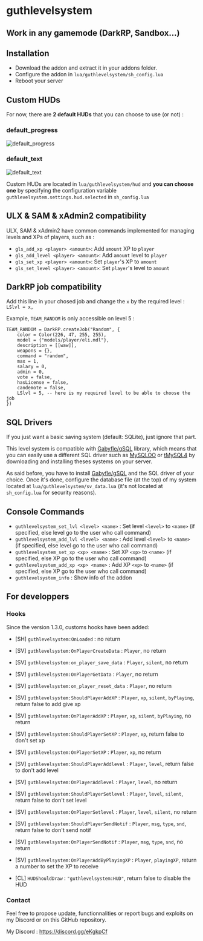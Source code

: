 # guthlevelsystem
## Work in any gamemode (DarkRP, Sandbox...)

## Installation
+ Download the addon and extract it in your addons folder.
+ Configure the addon in `lua/guthlevelsystem/sh_config.lua`
+ Reboot your server

## Custom HUDs
For now, there are **2 default HUDs** that you can choose to use (or not) :
### default_progress
![default_progress](https://media.discordapp.net/attachments/579628254814666762/961019202653790278/default_progress.jpg?width=1246&height=701)
### default_text
![default_text](https://media.discordapp.net/attachments/579628254814666762/961019202939015208/default_text.jpg?width=1246&height=701)

Custom HUDs are located in `lua/guthlevelsystem/hud` and **you can choose one** by specifying the configuration variable `guthlevelsystem.settings.hud.selected` in `sh_config.lua`

## ULX & SAM & xAdmin2 compatibility
ULX, SAM & xAdmin2 have common commands implemented for managing levels and XPs of players, such as :
+ `gls_add_xp <player> <amount>`: Add `amount` XP to `player`
+ `gls_add_level <player> <amount>`: Add `amount` level to `player`
+ `gls_set_xp <player> <amount>`: Set `player`'s XP to `amount`
+ `gls_set_level <player> <amount>`: Set `player`'s level to `amount`

## DarkRP job compatibility
Add this line in your chosed job and change the `x` by the required level : `LSlvl = x,`

Example, `TEAM_RANDOM` is only accessible on level 5 :
```
TEAM_RANDOM = DarkRP.createJob("Random", {
    color = Color(226, 47, 255, 255),
    model = {"models/player/eli.mdl"},
    description = [[waw]],
    weapons = {},
    command = "random",
    max = 1,
    salary = 0,
    admin = 0,
    vote = false,
    hasLicense = false,
    candemote = false,
    LSlvl = 5, -- here is my required level to be able to choose the job
})
```

## SQL Drivers
If you just want a basic saving system (default: SQLite), just ignore that part.

This level system is compatible with [Gabyfle/gSQL](https://github.com/Gabyfle/gSQL/releases) library, which means that you can easily use a different SQL driver such as [MySQLOO](https://github.com/FredyH/MySQLOO) or [tMySQL4](https://github.com/bkacjios/gm_tmysql4) by downloading and installing theses systems on your server.

As said before, you have to install [Gabyfle/gSQL](https://github.com/Gabyfle/gSQL/releases) and the SQL driver of your choice. Once it's done, configure the database file (at the top) of my system located at `lua/guthlevelsystem/sv_data.lua` (it's not located at `sh_config.lua` for security reasons).

## Console Commands
+ `guthlevelsystem_set_lvl <level> <name>` : Set level `<level>` to `<name>` (if specified, else level go to the user who call command)
+ `guthlevelsystem_add_lvl <level> <name>` : Add level `<level>` to `<name>` (if specified, else level go to the user who call command)
+ `guthlevelsystem_set_xp <xp> <name>` : Set XP `<xp>` to `<name>` (if specified, else XP go to the user who call command)
+ `guthlevelsystem_add_xp <xp> <name>` : Add XP `<xp>` to `<name>` (if specified, else XP go to the user who call command)
+ `guthlevelsystem_info` : Show info of the addon

## For developpers
### Hooks
Since the version 1.3.0, customs hooks have been added:
+ [SH] `guthlevelsystem:OnLoaded` : no return

+ [SV] `guthlevelsystem:OnPlayerCreateData` : `Player`, no return
+ [SV] `guthlevelsystem:on_player_save_data` : `Player`, `silent`, no return
+ [SV] `guthlevelsystem:OnPlayerGetData` : `Player`, no return
+ [SV] `guthlevelsystem:on_player_reset_data` : `Player`, no return

+ [SV] `guthlevelsystem:ShouldPlayerAddXP` : `Player`, `xp`, `silent`, `byPlaying`, return false to add give xp
+ [SV] `guthlevelsystem:OnPlayerAddXP` : `Player`, `xp`, `silent`, `byPlaying`, no return
+ [SV] `guthlevelsystem:ShouldPlayerSetXP` : `Player`, `xp`, return false to don't set xp
+ [SV] `guthlevelsystem:OnPlayerSetXP` : `Player`, `xp`, no return

+ [SV] `guthlevelsystem:ShouldPlayerAddlevel` : `Player`, `level`, return false to don't add level
+ [SV] `guthlevelsystem:OnPlayerAddlevel` : `Player`, `level`, no return
+ [SV] `guthlevelsystem:ShouldPlayerSetlevel` : `Player`, `level`, `silent`, return false to don't set level
+ [SV] `guthlevelsystem:OnPlayerSetlevel` : `Player`, `level`, `silent`, no return

+ [SV] `guthlevelsystem:ShouldPlayerSendNotif` : `Player`, `msg`, `type`, `snd`, return false to don't send notif
+ [SV] `guthlevelsystem:OnPlayerSendNotif` : `Player`, `msg`, `type`, `snd`, no return

+ [SV] `guthlevelsystem:OnPlayerAddByPlayingXP` : `Player`, `playingXP`, return a number to set the XP to receive

+ [CL] `HUDShouldDraw` : `"guthlevelsystem:HUD"`, return false to disable the HUD

### Contact

Feel free to propose update, functionnalities or report bugs and exploits on my Discord or on this GitHub repository.

My Discord : https://discord.gg/eKgkpCf
